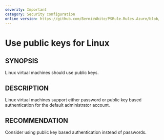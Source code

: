 ```yaml
---
severity: Important
category: Security configuration
online version: https://github.com/BernieWhite/PSRule.Rules.Azure/blob/master/docs/rules/en-US/Azure.VM.PublicKey.md
---
```


# Use public keys for Linux

## SYNOPSIS

Linux virtual machines should use public keys.

## DESCRIPTION

Linux virtual machines support either password or public key based authentication for the default administrator account.

## RECOMMENDATION

Consider using public key based authentication instead of passwords.
